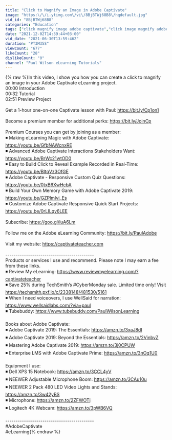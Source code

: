 ```yaml
---
title: "Click to Magnify an Image in Adobe Captivate"
image: "https:\/\/i.ytimg.com\/vi\/8BjBTWj68B8\/hqdefault.jpg"
vid_id: "8BjBTWj68B8"
categories: "Education"
tags: ["click magnify image adobe captivate","click image magnify adobe captivate","click image magnify captivate elearning"]
date: "2021-12-02T14:39:44+03:00"
vid_date: "2021-06-30T13:59:46Z"
duration: "PT3M35S"
viewcount: "677"
likeCount: "28"
dislikeCount: "0"
channel: "Paul Wilson eLearning Tutorials"
---
```

{% raw %}In this video, I show you how you can create a click to magnify an image in your Adobe Captivate eLearning project.<br />00:00 Introduction<br />00:32 Tutorial<br />02:51 Preview Project<br /><br />Get a 1-hour one-on-one Captivate lesson with Paul: <a rel="nofollow" target="blank" href="https://bit.ly/Cp1on1">https://bit.ly/Cp1on1</a><br /><br />Become a premium member for additional perks: <a rel="nofollow" target="blank" href="https://bit.ly/JoinCp">https://bit.ly/JoinCp</a><br /><br />Premium Courses you can get by joining as a member:<br />◾ Making eLearning Magic with Adobe Captivate: <a rel="nofollow" target="blank" href="https://youtu.be/GfbNAWcnxRE">https://youtu.be/GfbNAWcnxRE</a><br />◾ Advanced Adobe Captivate Interactions Stakeholders Want: <a rel="nofollow" target="blank" href="https://youtu.be/BrWc21wtOD0">https://youtu.be/BrWc21wtOD0</a><br />◾ Easy to Build Click to Reveal Example Recorded in Real-Time: <a rel="nofollow" target="blank" href="https://youtu.be/BItqVz3OfGE">https://youtu.be/BItqVz3OfGE</a><br />◾ Adobe Captivate - Responsive Custom Quiz Questions: <a rel="nofollow" target="blank" href="https://youtu.be/0txB6XwHcbA">https://youtu.be/0txB6XwHcbA</a><br />◾ Build Your Own Memory Game with Adobe Captivate 2019: <a rel="nofollow" target="blank" href="https://youtu.be/GZPlmIvi_Es">https://youtu.be/GZPlmIvi_Es</a> <br />◾ Customize Adobe Captivate Responsive Quick Start Projects: <a rel="nofollow" target="blank" href="https://youtu.be/0rLILqv6LEE">https://youtu.be/0rLILqv6LEE</a><br /><br />Subscribe: <a rel="nofollow" target="blank" href="https://goo.gl/iuA6Lm">https://goo.gl/iuA6Lm</a><br /><br />Follow me on the Adobe eLearning Community: <a rel="nofollow" target="blank" href="https://bit.ly/PaulAdobe">https://bit.ly/PaulAdobe</a><br /><br />Visit my website: <a rel="nofollow" target="blank" href="https://captivateteacher.com">https://captivateteacher.com</a><br /><br />-------------------------------------------<br />Products or services I use and recommend. Please note I may earn a fee from these links.<br />◾ Review My eLearning: <a rel="nofollow" target="blank" href="https://www.reviewmyelearning.com/?captivateteacher">https://www.reviewmyelearning.com/?captivateteacher</a><br />◾ Save 25% during TechSmith’s #CyberMonday sale. Limited time only! Visit <a rel="nofollow" target="blank" href="https://techsmith.pxf.io/c/2338148/481530/5161">https://techsmith.pxf.io/c/2338148/481530/5161</a><br />◾ When I need voiceovers, I use WellSaid for narration: <a rel="nofollow" target="blank" href="https://www.wellsaidlabs.com/?via=paul">https://www.wellsaidlabs.com/?via=paul</a><br />◾ Tubebuddy: <a rel="nofollow" target="blank" href="https://www.tubebuddy.com/PaulWilsonLearning">https://www.tubebuddy.com/PaulWilsonLearning</a><br /><br />Books about Adobe Captivate:<br />◾ Adobe Captivate 2019: The Essentials: <a rel="nofollow" target="blank" href="https://amzn.to/3xaJ8dl">https://amzn.to/3xaJ8dl</a><br />◾ Adobe Captivate 2019: Beyond the Essentials: <a rel="nofollow" target="blank" href="https://amzn.to/2VinbvZ">https://amzn.to/2VinbvZ</a><br />◾ Mastering Adobe Captivate 2019: <a rel="nofollow" target="blank" href="https://amzn.to/3j0CPUW">https://amzn.to/3j0CPUW</a><br />◾ Enterprise LMS with Adobe Captivate Prime: <a rel="nofollow" target="blank" href="https://amzn.to/3nOq1U0">https://amzn.to/3nOq1U0</a><br /><br />Equipment I use:<br />◾ Dell XPS 15 Notebook: <a rel="nofollow" target="blank" href="https://amzn.to/3CCL4yV">https://amzn.to/3CCL4yV</a><br />◾ NEEWER Adjustable Microphone Boom: <a rel="nofollow" target="blank" href="https://amzn.to/3CAu10u">https://amzn.to/3CAu10u</a><br />◾ NEEWER 2 Pack 480 LED Video Lights and Stands: <a rel="nofollow" target="blank" href="https://amzn.to/3w42yBS">https://amzn.to/3w42yBS</a><br />◾ Microphone: <a rel="nofollow" target="blank" href="https://amzn.to/2ZFWOTj">https://amzn.to/2ZFWOTj</a><br />◾ Logitech 4K Webcam: <a rel="nofollow" target="blank" href="https://amzn.to/3pWB6VQ">https://amzn.to/3pWB6VQ</a><br /><br />-------------------------------------------<br />#AdobeCaptivate<br />#eLearning{% endraw %}
